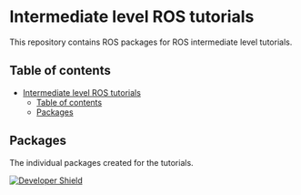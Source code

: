 # Intermediate level ROS tutorials

This repository contains ROS packages for ROS intermediate level tutorials.

## Table of contents

- [Intermediate level ROS tutorials](#intermediate-level-ros-tutorials)
  - [Table of contents](#table-of-contents)
  - [Packages](#packages)

## Packages

The individual packages created for the tutorials.

[![Developer Shield][dev-shield]][dev-link]

[dev-shield]: https://img.shields.io/badge/Developer-TheProjectsGuy-blue
[dev-link]: https://github.com/TheProjectsGuy
